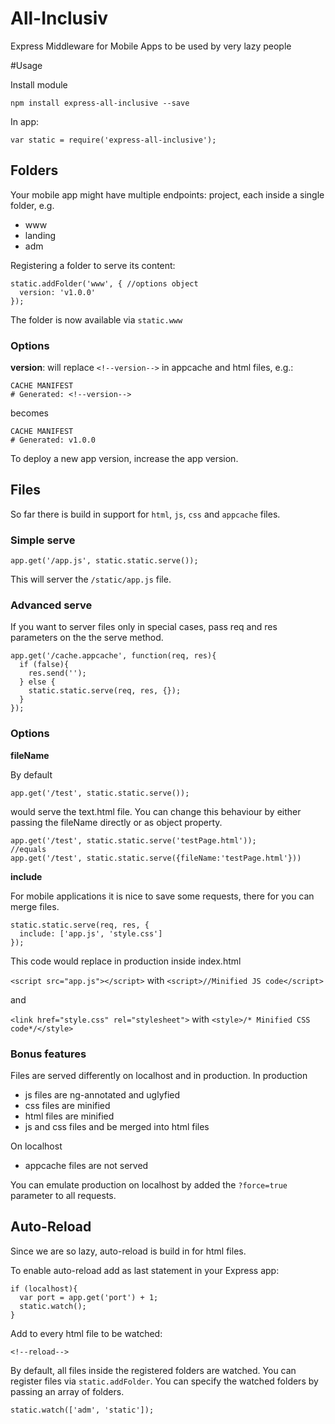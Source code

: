 # All-Inclusiv
Express Middleware for Mobile Apps to be used by very lazy people


#Usage

Install module

	npm install express-all-inclusive --save

In app:

	var static = require('express-all-inclusive');

## Folders

Your mobile app might have multiple endpoints:
project, each inside a single folder, e.g.

- www
- landing
- adm

Registering a folder to serve its content:


	static.addFolder('www', { //options object
	  version: 'v1.0.0'
	});

The folder is now available via `static.www`

### Options ###

**version**: will replace `<!--version-->` in appcache and html files, e.g.:

	CACHE MANIFEST
	# Generated: <!--version--> 

becomes

	CACHE MANIFEST
	# Generated: v1.0.0 

To deploy a new app version, increase the app version.

## Files
So far there is build in support for `html`, `js`, `css` and `appcache` files.

### Simple serve ###

	app.get('/app.js', static.static.serve());

This will server the `/static/app.js` file.

### Advanced serve ###
If you want to server files only in special cases, pass req and res parameters on the the serve method.

	app.get('/cache.appcache', function(req, res){
	  if (false){
	    res.send('');
	  } else {
	    static.static.serve(req, res, {});
	  }
	});


### Options ###

**fileName**

By default

	app.get('/test', static.static.serve());

would serve the text.html file. You can change this behaviour by either passing the fileName directly or as object property.

	app.get('/test', static.static.serve('testPage.html'));
	//equals
	app.get('/test', static.static.serve({fileName:'testPage.html'}))

**include**

For mobile applications it is nice to save some requests, there for you can merge files.

    static.static.serve(req, res, {
      include: ['app.js', 'style.css']
    });

This code would replace in production inside index.html

`<script src="app.js"></script>` with `<script>//Minified JS code</script>`

and

`<link href="style.css" rel="stylesheet">` with `<style>/* Minified CSS code*/</style>`

### Bonus features ###
Files are served differently on localhost and in production. In production

-  js files are ng-annotated and uglyfied
-  css files are minified
-  html files are minified
-  js and css files and be merged into html files

On localhost

- appcache files are not served

You can emulate production on localhost by added the `?force=true` parameter to all requests.


## Auto-Reload
Since we are so lazy, auto-reload is build in for html files.

To enable auto-reload add as last statement in your Express app:

	if (localhost){
	  var port = app.get('port') + 1;
	  static.watch();
	}

Add to every html file to be watched:
	
	<!--reload-->

By default, all files inside the registered folders are watched. You can register files via `static.addFolder`. 
You can specify the watched folders by passing an array of folders.

	static.watch(['adm', 'static']);
